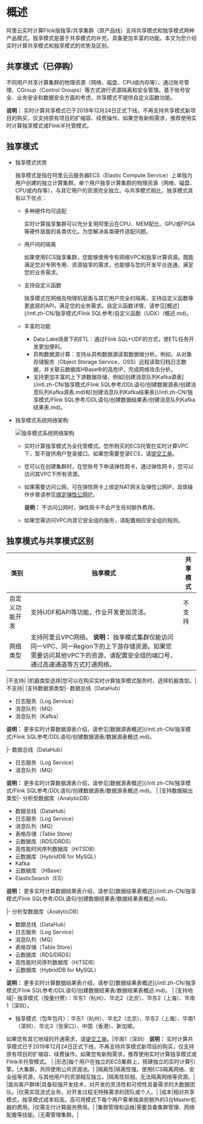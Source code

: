 # 概述

阿里云实时计算Flink版独享/共享集群（原产品线）支持共享模式和独享模式两种产品模式。独享模式是基于共享模式的补充，具备更加丰富的功能。本文为您介绍实时计算共享模式和独享模式的优势及区别。

## 共享模式（已停购）

不同用户共享计算集群的物理资源（网络、磁盘、CPU或内存等），通过账号管理、CGroup（Control Groups）等方式进行资源隔离和安全管理。基于账号安全、业务安全和数据安全方面的考虑，共享模式不提供自定义函数功能。

**说明：** 实时计算共享模式已于2019年12月24日正式下线，不再支持共享模式新项目的购买，仅支持原有项目的扩缩容、续费操作。如果您有新购需求，推荐使用实时计算独享模式或Flink半托管模式。

## 独享模式

-   独享模式优势

    独享模式是指在阿里云云服务器ECS（Elastic Compute Service）上单独为用户创建的独立计算集群。单个用户独享计算集群的物理资源（网络、磁盘、CPU或内存等），与其它用户的资源完全独立。与共享模式相比，独享模式具有以下优点：

    -   多种硬件均可适配

        实时计算独享集群可以充分复用阿里云在CPU、MEM配比、GPU或FPGA等硬件层面的各类优化，为您解决各类硬件适配问题。

    -   用户间的隔离

        如果使用ECS独享集群，您能够使用专有网络VPC和独享计算资源。既能满足您对专网专用、资源独享的需求，也能够与您的开发平台连通，满足您的业务需求。

    -   支持自定义函数

        独享模式在网络及物理机层面与其它用户完全的隔离，支持自定义函数等更底层的API，满足您的业务需求。自定义函数详情，请参见[概述](/intl.zh-CN/独享模式/Flink SQL参考/自定义函数（UDX）/概述.md)。

    -   丰富的功能
        -   Data Lake场景下的ETL：通过Flink SQL+UDF的方式，使ETL任务开发更加便利。
        -   异构数据源计算：支持从异构数据源读取数据做分析。例如，从对象存储服务（Object Storage Service，OSS）远程读取归档日志数据，并关联云数据库HBase中的高危IP，完成网络攻击分析。
        -   支持更加丰富的上下游数据存储，例如[创建消息队列Kafka源表](/intl.zh-CN/独享模式/Flink SQL参考/DDL语句/创建数据源表/创建消息队列Kafka源表.md)和[创建消息队列Kafka结果表](/intl.zh-CN/独享模式/Flink SQL参考/DDL语句/创建数据结果表/创建消息队列Kafka结果表.md)。
-   独享模式系统网络架构

    ![独享模式系统网络架构](https://static-aliyun-doc.oss-accelerate.aliyuncs.com/assets/img/zh-CN/9874359951/p33597.png)

    -   实时计算独享模式为全托管模式。您所购买的ECS托管在实时计算VPC下，暂不提供用户登录接口。如果您需要登录ECS，请[提交工单](https://account.alibabacloud.com/login/login.htm?oauth_callback=https%3A//ticket-intl.console.aliyun.com/%23)。
    -   您可以在创建集群时，在您账号下申请弹性网卡，通过弹性网卡，您可以访问其VPC下所有资源。
    -   如果需要访问公网，可在弹性网卡上绑定NAT网关及弹性公网IP，具体操作步骤请参见[绑定弹性公网IP](/intl.zh-CN/控制台操作指南/创建NAT网关实例.md)。

        **说明：** 不访问公网时，弹性网卡不会产生任何额外费用。

    -   如果您需访问VPC内其它安全组的服务，请配置相应安全组的规则。

## 独享模式与共享模式区别

|类别|独享模式|共享模式|
|--|----|----|
|自定义功能开发|支持UDF和API等功能，作业开发更加灵活。|不支持|
|网络类型|支持阿里云VPC网络。 **说明：** 独享模式集群仅能访问同一VPC、同一Region下的上下游存储资源。如果您需要访问其他VPC下的资源，请配置安全组的端口号，通过高速通道等方式打通网络。

|不支持|
|机器类型选择|您可以在购买实时计算独享模式服务时，选择机器类型。|不支持|
|支持数据源类型|-   数据总线（DataHub）
-   日志服务（Log Service）
-   消息队列（MQ）
-   消息队列（Kafka）

**说明：** 更多实时计算数据源表介绍，请参见[数据源表概述](/intl.zh-CN/独享模式/Flink SQL参考/DDL语句/创建数据源表/数据源表概述.md)。

|-   数据总线（DataHub）
-   日志服务（Log Service）
-   消息队列（MQ）

**说明：** 更多实时计算数据源表介绍，请参见[数据源表概述](/intl.zh-CN/独享模式/Flink SQL参考/DDL语句/创建数据源表/数据源表概述.md)。 |
|支持数据输出类型|-   分析型数据库（AnalyticDB）
-   数据总线（DataHub）
-   日志服务（Log Service）
-   消息队列（MQ）
-   表格存储（Table Store）
-   云数据库（RDS/DRDS）
-   高性能时间序列数据库（HiTSDB）
-   云数据库（HybridDB for MySQL）
-   Kafka
-   云数据库 （HBase）
-   ElasticSearch（ES）

**说明：** 更多实时计算数据结果表介绍，请参见[数据结果表概述](/intl.zh-CN/独享模式/Flink SQL参考/DDL语句/创建数据结果表/数据结果表概述.md)。

|-   分析型数据库（AnalyticDB）
-   数据总线（DataHub）
-   日志服务（Log Service）
-   消息队列（MQ）
-   表格存储（Table Store）
-   云数据库（RDS/DRDS）
-   高性能时间序列数据库（HiTSDB）
-   云数据库（HybridDB for MySQL）

**说明：** 更多实时计算数据结果表介绍，请参见[数据结果表概述](/intl.zh-CN/独享模式/Flink SQL参考/DDL语句/创建数据结果表/数据结果表概述.md)。 |
|支持地域|-   独享模式（按量付费）：华东1（杭州）、华北2（北京）、华东2（上海）、华南1（深圳）。
-   独享模式（包年包月）：华东1（杭州）、华北2（北京）、华东2（上海）、华南1（深圳）、华北3（张家口）、中国（香港）、新加坡。

如果您有其它地域的开通需求，请[提交工单](https://account.alibabacloud.com/login/login.htm?oauth_callback=https%3A//ticket-intl.console.aliyun.com/%23)。|华南1（深圳） **说明：** 实时计算共享模式已于2019年12月24日正式下线，不再支持共享模式新项目的购买，仅支持原有项目的扩缩容、续费操作。如果您有新购需求，推荐使用实时计算独享模式或Flink半托管模式。 |
|形态|每个用户在独立的ECS集群上，搭建独立的实时计算引擎。|大集群，共同使用公共资源池。|
|隔离性|隔离性强。使用ECS隔离网络、安全组等资源，与其他用户的资源相互独立。|隔离性较弱。无法隔离网络等资源。|
|面向客户群体|具备较强开发技术，对开发的灵活性和可控性具备需求的大数据团队。|仅需实现流式业务，对开发过程无特殊需求的团队或个人。|
|成本|相对共享模式，独享模式成本较高。高可用模式下每个用户需单独承担额外的3台Master机器的费用。|仅需支付计算服务费用。|
|集群管理和运维|需要具备集群管理、网络配置等技能。|无需管理集群。|

